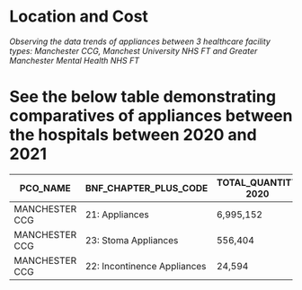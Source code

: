 # Location and Cost 
_Observing the data trends of appliances between 3 healthcare facility types: Manchester CCG, Manchest University NHS FT and Greater Manchester Mental Health NHS FT_

# See the below table demonstrating comparatives of appliances between the hospitals between 2020 and 2021 


|PCO_NAME        |BNF_CHAPTER_PLUS_CODE       |TOTAL_QUANTITY 2020     |TOTAL_COST 2020        |Total_QUANTITY 2021  | TOTAL_COST 2021  |
|----------------|----------------------------|------------------------|-----------------------|---------------------|------------------|
|MANCHESTER CCG  |21: Appliances              |6,995,152               |£369,105.9             |7,691,279            |£414,958.2        | 
|MANCHESTER CCG  |23: Stoma Appliances        |556,404                 |£198,307.7             |608,118              |£220,650.2        |
|MANCHESTER CCG  |22: Incontinence Appliances |24,594                  |£23,609.59             |28,619               |£28,821.8         |

 


